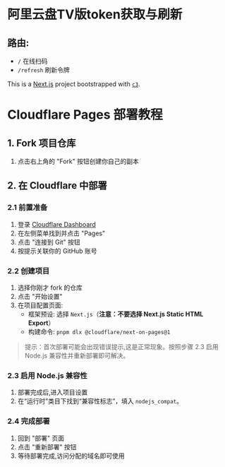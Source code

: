 # 阿里云盘TV版token获取与刷新

## 路由:

- `/` 在线扫码
- `/refresh` 刷新令牌



This is a [Next.js](https://nextjs.org/) project bootstrapped with [`c3`](https://developers.cloudflare.com/pages/get-started/c3).

# Cloudflare Pages 部署教程

## 1. Fork 项目仓库

1. 点击右上角的 "Fork" 按钮创建你自己的副本

## 2. 在 Cloudflare 中部署

### 2.1 前置准备
1. 登录 [Cloudflare Dashboard](https://dash.cloudflare.com)
2. 在左侧菜单找到并点击 "Pages"
3. 点击 "连接到 Git" 按钮
4. 按提示关联你的 GitHub 账号

### 2.2 创建项目
1. 选择你刚才 fork 的仓库
2. 点击 "开始设置"
3. 在项目配置页面:
   - 框架预设: 选择 `Next.js`（**注意：不要选择 Next.js Static HTML Export**）
   - 构建命令: `pnpm dlx @cloudflare/next-on-pages@1`

> 提示：首次部署可能会出现错误提示,这是正常现象。按照步骤 2.3 启用 Node.js 兼容性并重新部署即可解决。

### 2.3 启用 Node.js 兼容性
1. 部署完成后,进入项目设置
2. 在“运行时”类目下找到“兼容性标志”，填入 `nodejs_compat`。

### 2.4 完成部署
1. 回到 "部署" 页面
2. 点击 "重新部署" 按钮
3. 等待部署完成,访问分配的域名即可使用